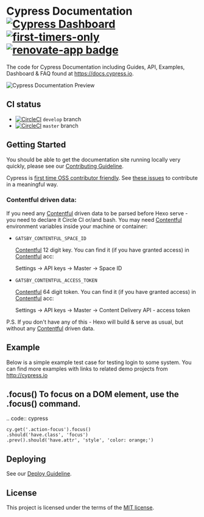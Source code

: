 # Cypress Documentation [![Cypress Dashboard](https://img.shields.io/badge/cypress-dashboard-brightgreen.svg)](https://dashboard.cypress.io/#/projects/ma3dkn/runs) [![first-timers-only](http://img.shields.io/badge/first--timers--only-friendly-blue.svg)](https://github.com/cypress-io/cypress-documentation/labels/first-timers-only) [![renovate-app badge][renovate-badge]][renovate-app]

The code for Cypress Documentation including Guides, API, Examples, Dashboard & FAQ found at https://docs.cypress.io.

![Cypress Documentation Preview](https://user-images.githubusercontent.com/1271364/32280553-aa89695e-bef2-11e7-9cea-c2e99406eed0.png)

## CI status

- [![CircleCI](https://circleci.com/gh/cypress-io/cypress-documentation/tree/develop.svg?style=svg)](https://circleci.com/gh/cypress-io/cypress-documentation/tree/develop) `develop` branch
- [![CircleCI](https://circleci.com/gh/cypress-io/cypress-documentation/tree/master.svg?style=svg)](https://circleci.com/gh/cypress-io/cypress-documentation/tree/master) `master` branch

## Getting Started

You should be able to get the documentation site running locally very quickly,
please see our [Contributing Guideline](/CONTRIBUTING.md).

Cypress is [first time OSS contributor friendly](http://www.firsttimersonly.com/). See [these issues](https://github.com/cypress-io/cypress-documentation/labels/first-timers-only) to contribute in a meaningful way.

### Contentful driven data:

If you need any [Contentful](https://www.contentful.com/) driven data to be parsed before Hexo serve - you need to declare it Circle CI or/and bash. You may need [Contentful](https://www.contentful.com/) environment variables inside your machine or container:

- `GATSBY_CONTENTFUL_SPACE_ID`

    [Contentful](https://www.contentful.com/) 12 digit key. You can find it (if you have granted access) in [Contentful](https://www.contentful.com/) acc:

    Settings → API keys → Master → Space ID

- `GATSBY_CONTENTFUL_ACCESS_TOKEN`

    [Contentful](https://www.contentful.com/) 64 digit token. You can find it (if you have granted access) in [Contentful](https://www.contentful.com/) acc:

    Settings → API keys → Master → Content Delivery API - access token

 P.S. If you don't have any of this - Hexo will build & serve as usual, but without any 
 [Contentful](https://www.contentful.com/) driven data.

Example
-------

Below is a simple example test case for testing login to some system.
You can find more examples with links to related demo projects from
http://cypress.io

## .focus() To focus on a DOM element, use the .focus() command.
.. code:: cypress

    cy.get('.action-focus').focus()
    .should('have.class', 'focus')
    .prev().should('have.attr', 'style', 'color: orange;')

## Deploying

See our [Deploy Guideline](DEPLOY.md).

## License

This project is licensed under the terms of the [MIT license](/LICENSE.md).

[renovate-badge]: https://img.shields.io/badge/renovate-app-blue.svg
[renovate-app]: https://renovateapp.com/
